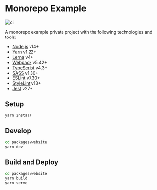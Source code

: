 # Monorepo Example

![ci](https://github.com/romelperez/monorepo-example-lerna-yarn-ts-sass-webpack/workflows/ci/badge.svg)

A monorepo example private project with the following technologies and tools:

- [Node.js](https://nodejs.org) v14+
- [Yarn](https://yarnpkg.com) v1.22+
- [Lerna](https://lerna.js.org) v4+
- [Webpack](https://eslint.org) v5.42+
- [TypeScript](https://www.typescriptlang.org) v4.3+
- [SASS](https://sass-lang.com) v1.30+
- [ESLint](https://eslint.org) v7.30+
- [StyleLint](https://stylelint.io) v13+
- [Jest](https://jestjs.io) v27+

## Setup

```bash
yarn install
```

## Develop

```bash
cd packages/website
yarn dev
```

## Build and Deploy

```bash
cd packages/website
yarn build
yarn serve
```
